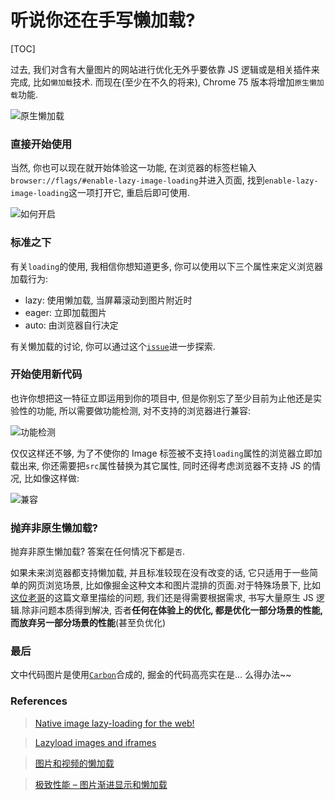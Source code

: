 # 听说你还在手写懒加载?

[TOC]

过去, 我们对含有大量图片的网站进行优化无外乎要依靠 JS 逻辑或是相关插件来完成, 比如`懒加载`技术. 而现在(至少在不久的将来), Chrome 75 版本将增加`原生懒加载`功能.

![原生懒加载](https://cdn.jsdelivr.net/gh/Lionad-Morotar/blog-cdn/image/2019-04-23-01-30-25.png)

### 直接开始使用

当然, 你也可以现在就开始体验这一功能, 在浏览器的标签栏输入`browser://flags/#enable-lazy-image-loading`并进入页面, 找到`enable-lazy-image-loading`这一项打开它, 重启后即可使用.

![如何开启](https://cdn.jsdelivr.net/gh/Lionad-Morotar/blog-cdn/image/2019-04-23-00-45-26.png)

### 标准之下

有关`loading`的使用, 我相信你想知道更多, 你可以使用以下三个属性来定义浏览器加载行为:

- lazy: 使用懒加载, 当屏幕滚动到图片附近时
- eager: 立即加载图片
- auto: 由浏览器自行决定

有关懒加载的讨论, 你可以通过这个[`issue`](https://github.com/whatwg/html/pull/3752)进一步探索.

### 开始使用新代码

也许你想把这一特征立即运用到你的项目中, 但是你别忘了至少目前为止他还是实验性的功能, 所以需要做功能检测, 对不支持的浏览器进行兼容:

![功能检测](https://cdn.jsdelivr.net/gh/Lionad-Morotar/blog-cdn/image/2019-04-23-01-37-31.png)

仅仅这样还不够, 为了不使你的 Image 标签被不支持`loading`属性的浏览器立即加载出来, 你还需要把`src`属性替换为其它属性, 同时还得考虑浏览器不支持 JS 的情况, 比如像这样做:

![兼容](https://cdn.jsdelivr.net/gh/Lionad-Morotar/blog-cdn/image/2019-04-23-01-31-00.png)

### 抛弃非原生懒加载?

抛弃非原生懒加载? 答案在任何情况下都是`否`.

如果未来浏览器都支持懒加载, 并且标准较现在没有改变的话, 它只适用于一些简单的网页浏览场景, 比如像掘金这种文本和图片混排的页面.对于特殊场景下, 比如[这位老哥](https://juejin.im/post/5cbd30e7e51d456e803516ba)的这篇文章里描绘的问题, 我们还是得需要根据需求, 书写大量原生 JS 逻辑.除非问题本质得到解决, 否者**任何在体验上的优化, 都是优化一部分场景的性能, 而放弃另一部分场景的性能**(甚至负优化)

### 最后

文中代码图片是使用[`Carbon`](https://carbon.now.sh)合成的, 掘金的代码高亮实在是... 么得办法~~

### References

> [Native image lazy-loading for the web!](https://addyosmani.com/blog/lazy-loading/)

> [Lazyload images and iframes](https://github.com/whatwg/html/pull/3752)

> [图片和视频的懒加载](https://github.com/dwqs/blog/issues/74)

> [极致性能 – 图片渐进显示和懒加载](http://medium.yintage.com/?p=44)



